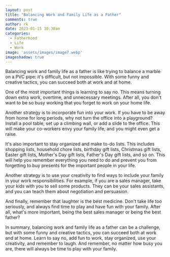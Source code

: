 ```yaml
---
layout: post
title: "Balancing Work and Family Life as a Father"
comments: true
author: rk
date: 2023-01-15 10:30am
categories:
  - Fatherhood
  - Life
  - Work
image: 'assets/images/image7.webp'
imageshadow: true
---
```


Balancing work and family life as a father is like trying to balance a marble on a PVC pipe: it's difficult, but not impossible. With some funny and creative tactics, you can succeed both at work and at home.

One of the most important things is learning to say no. This means turning down extra work, overtime, and unnecessary meetings. After all, you don't want to be so busy working that you forget to work on your home life.

Another strategy is to incorporate fun into your work. If you have to be away from home for long periods, why not turn the office into a playground? Install a pool table, set up a climbing wall, or add a slide to the office. This will make your co-workers envy your family life, and you might even get a raise.

It's also important to stay organized and make to-do lists. This includes shopping lists, household chore lists, birthday gift lists, Christmas gift lists, Easter gift lists, Mother's Day gift lists, Father's Day gift lists, and so on. This will help you remember everything you need to do and prevent you from forgetting to buy presents for the important people in your life.

Another strategy is to use your creativity to find ways to include your family in your work responsibilities. For example, if you are a sales manager, take your kids with you to sell some products. They can be your sales assistants, and you can teach them about negotiation and persuasion.

And finally, remember that laughter is the best medicine. Don't take life too seriously, and always find time to play and have fun with your family. After all, what's more important, being the best sales manager or being the best father?

In summary, balancing work and family life as a father can be a challenge, but with some funny and creative tactics, you can succeed both at work and at home. Learn to say no, add fun to work, stay organized, use your creativity, and remember to laugh. And remember, no matter how busy you are, there will always be time to play with your family.
